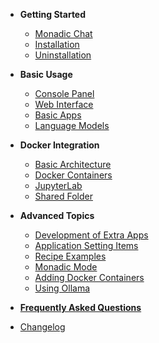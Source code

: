 - **Getting Started**

    - [Monadic Chat](/README.md)
    - [Installation](/installation.md)
    - [Uninstallation](/uninstallation.md)

- **Basic Usage**

    - [Console Panel](/console-panel.md)
    - [Web Interface](/web-interface.md)
    - [Basic Apps](/basic-apps.md)
    - [Language Models](/language-models.md)

- **Docker Integration**
    - [Basic Architecture](/basic-architecture.md)
    - [Docker Containers](/docker-access.md)
    - [JupyterLab](/jupyterlab.md)
    - [Shared Folder](/shared-folder.md)

- **Advanced Topics**

    - [Development of Extra Apps](/develop_apps.md)
    - [Application Setting Items](/setting-items.md)
    - [Recipe Examples](/recipe-examples.md)
    - [Monadic Mode](/monadic-mode.md)
    - [Adding Docker Containers](/adding-containers.md)
    - [Using Ollama](/ollama.md)

- [**Frequently Asked Questions**](/faq.md)
- [Changelog](/changelog.md)
